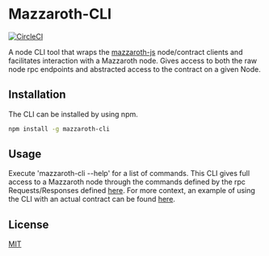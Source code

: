 # Mazzaroth-CLI
[![CircleCI](https://circleci.com/gh/kochavalabs/mazzaroth-cli.svg?style=svg)](https://circleci.com/gh/kochavalabs/mazzaroth-cli)

A node CLI tool that wraps the [mazzaroth-js](https://github.com/kochavalabs/mazzaroth-js)
node/contract clients and facilitates interaction with a Mazzaroth node. Gives
access to both the raw node rpc endpoints and abstracted access to the contract
on a given Node.

## Installation

The CLI can be installed by using npm.

```bash
npm install -g mazzaroth-cli
```

## Usage

Execute 'mazzaroth-cli --help' for a list of commands. This CLI gives full
access to a Mazzaroth node through the commands defined by the rpc
Requests/Responses defined [here](https://github.com/kochavalabs/mazzaroth-xdr/blob/develop/idl/rpc.x).
For more context, an example of using the CLI with an actual contract can be
found [here](https://github.com/kochavalabs/full-contract-example).

## License

[MIT](https://choosealicense.com/licenses/mit/)
